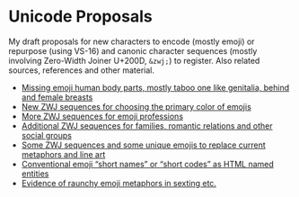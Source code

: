 # Unicode Proposals

My draft proposals for new characters to encode (mostly emoji) or repurpose (using VS-16) and 
canonic character sequences (mostly involving Zero-Width Joiner U+200D, `&zwj;`) to register. 
Also related sources, references and other material.

* [Missing emoji human body parts, mostly taboo one like genitalia, behind and female breasts](body-parts.md)
* [New ZWJ sequences for choosing the primary color of emojis](color-selection.md)
* [More ZWJ sequences for emoji professions](professions.md)
* [Additional ZWJ sequences for families, romantic relations and other social groups](relationships.md)
* [Some ZWJ sequences and some unique emojis to replace current metaphors and line art](sexual-activities.md)
* [Conventional emoji “short names” or “short codes” as HTML named entities](emoji-entities.md)
* [Evidence of raunchy emoji metaphors in sexting etc.](sexting.md)
